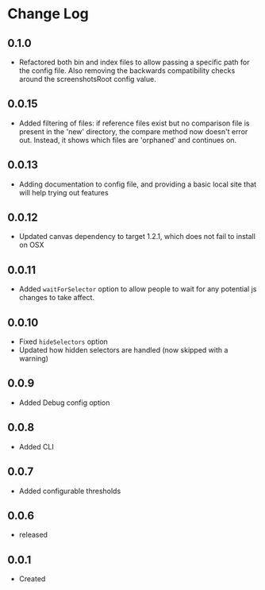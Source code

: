 # Change Log

## 0.1.0

 * Refactored both bin and index files to allow passing a specific path for the config file. Also removing the backwards compatibility checks around the screenshotsRoot config value.

## 0.0.15

 * Added filtering of files: if reference files exist but no comparison file is present in the 'new' directory, the compare method now doesn't error out. Instead, it shows which files are 'orphaned' and continues on.

## 0.0.13

 * Adding documentation to config file, and providing a basic local site that will help trying out features

## 0.0.12

 * Updated canvas dependency to target 1.2.1, which does not fail to install on OSX

## 0.0.11

 * Added `waitForSelector` option to allow people to wait for any potential js changes to take affect.

## 0.0.10

 * Fixed `hideSelectors` option
 * Updated how hidden selectors are handled (now skipped with a warning)

## 0.0.9

 * Added Debug config option

## 0.0.8

 * Added CLI

## 0.0.7

 * Added configurable thresholds

## 0.0.6

  * released

## 0.0.1

  * Created